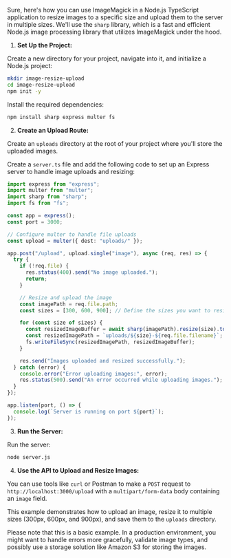 Sure, here's how you can use ImageMagick in a Node.js TypeScript application to resize images to a specific size and upload them to the server in multiple sizes. We'll use the `sharp` library, which is a fast and efficient Node.js image processing library that utilizes ImageMagick under the hood.

1. **Set Up the Project:**

Create a new directory for your project, navigate into it, and initialize a Node.js project:

```bash
mkdir image-resize-upload
cd image-resize-upload
npm init -y
```

Install the required dependencies:

```bash
npm install sharp express multer fs
```

2. **Create an Upload Route:**

Create an `uploads` directory at the root of your project where you'll store the uploaded images.

Create a `server.ts` file and add the following code to set up an Express server to handle image uploads and resizing:

```typescript
import express from "express";
import multer from "multer";
import sharp from "sharp";
import fs from "fs";

const app = express();
const port = 3000;

// Configure multer to handle file uploads
const upload = multer({ dest: "uploads/" });

app.post("/upload", upload.single("image"), async (req, res) => {
  try {
    if (!req.file) {
      res.status(400).send("No image uploaded.");
      return;
    }

    // Resize and upload the image
    const imagePath = req.file.path;
    const sizes = [300, 600, 900]; // Define the sizes you want to resize to

    for (const size of sizes) {
      const resizedImageBuffer = await sharp(imagePath).resize(size).toBuffer();
      const resizedImagePath = `uploads/${size}-${req.file.filename}`;
      fs.writeFileSync(resizedImagePath, resizedImageBuffer);
    }

    res.send("Images uploaded and resized successfully.");
  } catch (error) {
    console.error("Error uploading images:", error);
    res.status(500).send("An error occurred while uploading images.");
  }
});

app.listen(port, () => {
  console.log(`Server is running on port ${port}`);
});
```

3. **Run the Server:**

Run the server:

```bash
node server.js
```

4. **Use the API to Upload and Resize Images:**

You can use tools like `curl` or Postman to make a `POST` request to `http://localhost:3000/upload` with a `multipart/form-data` body containing an `image` field.

This example demonstrates how to upload an image, resize it to multiple sizes (300px, 600px, and 900px), and save them to the `uploads` directory.

Please note that this is a basic example. In a production environment, you might want to handle errors more gracefully, validate image types, and possibly use a storage solution like Amazon S3 for storing the images.
